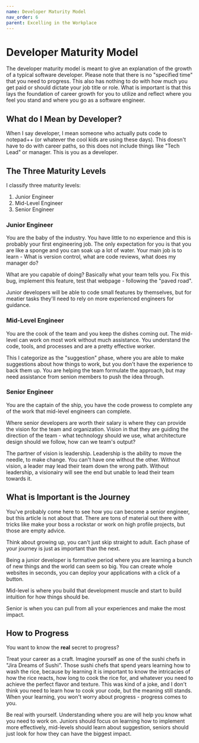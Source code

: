 ```yaml
---
name: Developer Maturity Model
nav_order: 6
parent: Excelling in the Workplace
---
```


# Developer Maturity Model

The developer maturity model is meant to give an explanation of the growth of a typical software developer. Please note that there is no "specified time" that you need to progress.  This also has nothing to do with how much you get paid or should dictate your job title or role. What is important is that this lays the foundation of career growth for you to utilize and reflect where you feel you stand and where you go as a software engineer.

## What do I Mean by Developer?

When I say developer, I mean someone who actually puts code to notepad++ (or whatever the cool kids are using these days). This doesn't have to do with career paths, so this does not include things like "Tech Lead" or manager. This is you as a developer.

## The Three Maturity Levels

I classify three maturity levels:
1. Junior Engineer
2. Mid-Level Engineer
3. Senior Engineer

### Junior Engineer

You are the baby of the industry. You have little to no experience and this is probably your first engineering job. The only expectation for you is that you are like a sponge and you can soak up a lot of water. Your main job is to learn - What is version control, what are code reviews, what does my manager do?

What are you capable of doing? Basically what your team tells you. Fix this bug, implement this feature, test that webpage - following the "paved road".

Junior developers will be able to code small features by themselves, but for meatier tasks they'll need to rely on more experienced engineers for guidance.

### Mid-Level Engineer

You are the cook of the team and you keep the dishes coming out. The mid-level can work on most work without much assistance. You understand the code, tools, and processes and are a pretty effective worker.

This I categorize as the "suggestion" phase, where you are able to make suggestions about how things to work, but you don't have the experience to back them up. You are helping the team formulate the approach, but may need assistance from senion members to push the idea through.

### Senior Engineer

You are the captain of the ship, you have the code prowess to complete any of the work that mid-level engineers can complete.

Where senior developers are worth their salary is where they can provide the vision for the team and organization. Vision in that they are guiding the direction of the team - what technology should we use, what architecture design should we follow, how can we team's output?

The partner of vision is leadership. Leadership is the ability to move the needle, to make change. You can't have one without the other. Without vision, a leader may lead their team down the wrong path. Without leadership, a visionairy will see the end but unable to lead their team towards it.

## What is Important is the Journey

You've probably come here to see how you can become a senior engineer, but this article is not about that. There are tons of material out there with tricks like make your boss a rockstar or work on high profile projects, but those are empty advice.

Think about growing up, you can't just skip straight to adult. Each phase of your journey is just as important than the next.

Being a junior developer is formative period where you are learning a bunch of new things and the world can seem so big. You can create whole websites in seconds, you can deploy your applications with a click of a button.

Mid-level is where you build that development muscle and start to build intuition for how things should be.

Senior is when you can pull from all your experiences and make the most impact.

## How to Progress

You want to know the __real__ secret to progress?

Treat your career as a craft. Imagine yourself as one of the sushi chefs in "Jira Dreams of Sushi". Those sushi chefs that spend years learning how to wash the rice, because by learning it is important to know the intricacies of how the rice reacts, how long to cook the rice for, and whatever you need to achieve the perfect flavor and texture. This was kind of a joke, and I don't think you need to learn how to cook your code, but the meaning still stands. When your learning, you won't worry about progress - progress comes to you.

Be real with yourself. Understanding where you are will help you know what you need to work on. Juniors should focus on learning how to implement more effectively, mid-levels should learn about suggestion, seniors should just look for how they can have the biggest impact.
